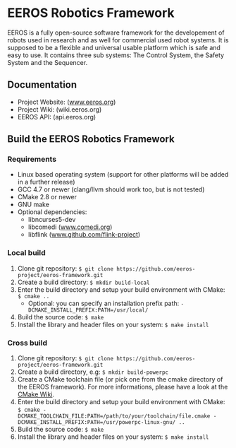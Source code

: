 # EEROS Robotics Framework

EEROS is a fully open-source software framework for the developement of robots used in research and as well for commercial used robot systems. It is supposed to be a flexible and universal usable platform which is safe and easy to use. It contains three sub systems: The Control System, the Safety System and the Sequencer.


## Documentation

- Project Website: (www.eeros.org)
- Project Wiki: (wiki.eeros.org) 
- EEROS API: (api.eeros.org) 

## Build the EEROS Robotics Framework

### Requirements

  - Linux based operating system (support for other platforms will be added in a further release)
  - GCC 4.7 or newer (clang/llvm should work too, but is not tested)
  - CMake 2.8 or newer
  - GNU make
  - Optional dependencies:
    - libncurses5-dev
    - libcomedi (www.comedi.org)
    - libflink (www.github.com/flink-project)

### Local build

  1. Clone git repository: `$ git clone https://github.com/eeros-project/eeros-framework.git`
  2. Create a build directory: `$ mkdir build-local`
  3. Enter the build directory and setup your build environment with CMake: `$ cmake ..`
     - Optional: you can specify an installation prefix path: `-DCMAKE_INSTALL_PREFIX:PATH=/usr/local/`
  4. Build the source code: `$ make`
  5. Install the library and header files on your system: `$ make install`

### Cross build

  1. Clone git repository: `$ git clone https://github.com/eeros-project/eeros-framework.git`
  2. Create a build directory, e.g: `$ mkdir build-powerpc`
  3. Create a CMake toolchain file (or pick one from the cmake directory of the EEROS framework). For more informations, please have a look at the [CMake Wiki](http://www.cmake.org/Wiki/CMake_Cross_Compiling).
  4. Enter the build directory and setup your build environment with CMake: `$ cmake -DCMAKE_TOOLCHAIN_FILE:PATH=/path/to/your/toolchain/file.cmake -DCMAKE_INSTALL_PREFIX:PATH=/usr/powerpc-linux-gnu/ ..`
  5. Build the source code: `$ make`
  6. Install the library and header files on your system: `$ make install`
